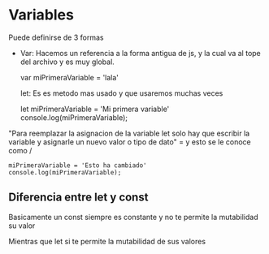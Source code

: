 # Variables

Puede definirse de 3 formas


- Var: Hacemos un referencia a la forma antigua de js, y la cual va al tope del archivo y es muy global.

    var miPrimeraVariable = 'lala'

    let: Es es metodo mas usado y que usaremos muchas veces

    let miPrimeraVariable = 'Mi primera variable'
    console.log(miPrimeraVariable);

"Para reemplazar la asignacion de la variable let solo hay que escribir la variable y asignarle un nuevo valor o tipo de dato" = y esto se le conoce como /<mutabilidad> 

    miPrimeraVariable = 'Esto ha cambiado'
    console.log(miPrimeraVariable);

## Diferencia entre let y const
Basicamente un const siempre es constante y no te permite la mutabilidad su valor

Mientras que let si te permite la mutabilidad de sus valores